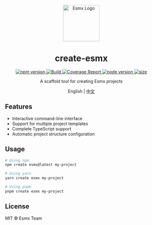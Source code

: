 <div align="center">
  <img src="https://www.esmnext.com/logo.svg?t=2025" width="120" alt="Esmx Logo" />
  <h1>create-esmx</h1>
  
  <div>
    <a href="https://www.npmjs.com/package/create-esmx">
      <img src="https://img.shields.io/npm/v/create-esmx.svg" alt="npm version" />
    </a>
    <a href="https://github.com/esmnext/esmx/actions/workflows/build.yml">
      <img src="https://github.com/esmnext/esmx/actions/workflows/build.yml/badge.svg" alt="Build" />
    </a>
    <a href="https://www.esmnext.com/coverage/">
      <img src="https://img.shields.io/badge/coverage-live%20report-brightgreen" alt="Coverage Report" />
    </a>
    <a href="https://nodejs.org/">
      <img src="https://img.shields.io/node/v/@esmx/core.svg" alt="node version" />
    </a>
    <a href="https://bundlephobia.com/package/create-esmx">
      <img src="https://img.shields.io/bundlephobia/minzip/create-esmx" alt="size" />
    </a>
  </div>
  
  <p>A scaffold tool for creating Esmx projects</p>
  
  <p>
    English | <a href="https://github.com/esmnext/esmx/blob/master/packages/create-esmx/README.zh-CN.md">中文</a>
  </p>
</div>

## Features

- Interactive command-line interface
- Support for multiple project templates
- Complete TypeScript support
- Automatic project structure configuration

## Usage

```bash
# Using npm
npm create esmx@latest my-project

# Using yarn
yarn create esmx my-project

# Using pnpm
pnpm create esmx my-project
```

## License

MIT © Esmx Team 